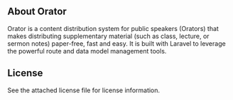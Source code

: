 ## About Orator

Orator is a content distribution system for public speakers (Orators) that makes distributing supplementary material (such as class, lecture, or sermon notes) paper-free, fast and easy. It is built with Laravel to leverage the powerful route and data model management tools.

## License

See the attached license file for license information.

